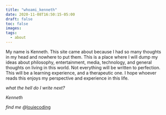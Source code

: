 ```yaml
---
title: "whoami_kenneth"
date: 2020-11-08T16:50:15-05:00
draft: false
toc: false
images:
tags:
  - about
---
```


My name is Kenneth. This site came about because I had so many thoughts in my head and nowhere to put them. This is a place where I will dump my ideas about philosophy, entertainment, media, technology, and general thoughts on living in this world. Not everything will be written to perfection. This will be a learning experience, and a therapeutic one. I hope whoever reads this enjoys my perspective and experience in this life. 


*what the hell do I write next?*

*Kenneth*

*find me @*[louiecoding](https://twitter.com/louiecoding)